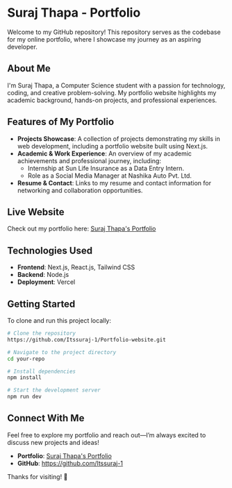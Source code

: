 # Suraj Thapa - Portfolio  
  
Welcome to my GitHub repository! This repository serves as the codebase for my online portfolio, where I showcase my journey as an aspiring developer.    

## About Me
I'm Suraj Thapa, a Computer Science student with a passion for technology, coding, and creative problem-solving. My portfolio website highlights my academic background, hands-on projects, and professional experiences.

## Features of My Portfolio
- **Projects Showcase**: A collection of projects demonstrating my skills in web development, including a portfolio website built using Next.js.
- **Academic & Work Experience**: An overview of my academic achievements and professional journey, including:
  - Internship at Sun Life Insurance as a Data Entry Intern.
  - Role as a Social Media Manager at Nashika Auto Pvt. Ltd.
- **Resume & Contact**: Links to my resume and contact information for networking and collaboration opportunities.

## Live Website
Check out my portfolio here: [Suraj Thapa's Portfolio](https://v0-suraj-portfolio-website.vercel.app/)
## Technologies Used
- **Frontend**: Next.js, React.js, Tailwind CSS
- **Backend**: Node.js 
- **Deployment**: Vercel

## Getting Started
To clone and run this project locally: 
```sh
# Clone the repository
https://github.com/Itssuraj-1/Portfolio-website.git

# Navigate to the project directory
cd your-repo

# Install dependencies
npm install

# Start the development server
npm run dev
```

## Connect With Me
Feel free to explore my portfolio and reach out—I’m always excited to discuss new projects and ideas!

- **Portfolio**: [Suraj Thapa's Portfolio](https://v0-suraj-portfolio-website.vercel.app/)
- **GitHub**: https://github.com/Itssuraj-1


Thanks for visiting! 🚀

